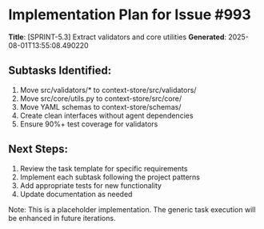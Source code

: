 # Implementation Plan for Issue #993

**Title**: [SPRINT-5.3] Extract validators and core utilities
**Generated**: 2025-08-01T13:55:08.490220

## Subtasks Identified:
1. Move src/validators/* to context-store/src/validators/
2. Move src/core/utils.py to context-store/src/core/
3. Move YAML schemas to context-store/schemas/
4. Create clean interfaces without agent dependencies
5. Ensure 90%+ test coverage for validators

## Next Steps:
1. Review the task template for specific requirements
2. Implement each subtask following the project patterns
3. Add appropriate tests for new functionality
4. Update documentation as needed

Note: This is a placeholder implementation. The generic task execution
will be enhanced in future iterations.
